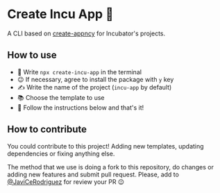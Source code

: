 # Create Incu App 🍃

A CLI based on [create-appncy](https://github.com/goncy/create-appncy) for Incubator's projects.

## How to use

- 🫡 Write `npx create-incu-app` in the terminal
- 😉 If necessary, agree to install the package with `y` key
- ✍️ Write the name of the project (`incu-app` by default)
- 📚 Choose the template to use
- 🤝 Follow the instructions below and that's it!

## How to contribute

You could contribute to this project! Adding new templates, updating dependencies or fixing anything else.

The method that we use is doing a fork to this repository, do changes or adding new features and submit pull request. Please, add to [@JaviCeRodriguez](https://github.com/JaviCeRodriguez) for review your PR 😉
